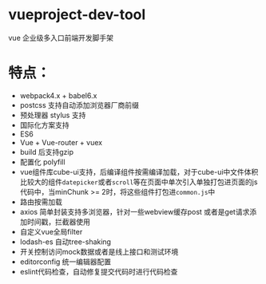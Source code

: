 # vueproject-dev-tool
vue 企业级多入口前端开发脚手架

# 特点：
- webpack4.x + babel6.x
- postcss 支持自动添加浏览器厂商前缀
- 预处理器 stylus 支持
- 国际化方案支持
- ES6
- Vue + Vue-router + vuex
- build 后支持gzip
- 配置化 polyfill
- vue组件库cube-ui支持，后编译组件按需编译加载，对于cube-ui中文件体积比较大的组件`datepicker`或者`scroll`等在页面中单次引入单独打包进页面的js代码中，当minChunk >= 2时，将这些组件打包进`common.js`中
- 路由按需加载
- axios 简单封装支持多浏览器，针对一些webview缓存post 或者是get请求添加时间戳，拦截器使用
- 自定义vue全局filter
- lodash-es 自动tree-shaking
- 开关控制访问mock数据或者是线上接口和测试环境
- editorconfig 统一编辑器配置
- eslint代码检查，自动修复提交代码时进行代码检查